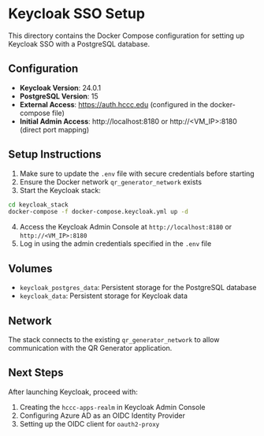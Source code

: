 # Keycloak SSO Setup

This directory contains the Docker Compose configuration for setting up Keycloak SSO with a PostgreSQL database.

## Configuration

- **Keycloak Version**: 24.0.1
- **PostgreSQL Version**: 15
- **External Access**: https://auth.hccc.edu (configured in the docker-compose file)
- **Initial Admin Access**: http://localhost:8180 or http://<VM_IP>:8180 (direct port mapping)

## Setup Instructions

1. Make sure to update the `.env` file with secure credentials before starting
2. Ensure the Docker network `qr_generator_network` exists
3. Start the Keycloak stack:

```bash
cd keycloak_stack
docker-compose -f docker-compose.keycloak.yml up -d
```

4. Access the Keycloak Admin Console at `http://localhost:8180` or `http://<VM_IP>:8180`
5. Log in using the admin credentials specified in the `.env` file

## Volumes

- `keycloak_postgres_data`: Persistent storage for the PostgreSQL database
- `keycloak_data`: Persistent storage for Keycloak data

## Network

The stack connects to the existing `qr_generator_network` to allow communication with the QR Generator application.

## Next Steps

After launching Keycloak, proceed with:

1. Creating the `hccc-apps-realm` in Keycloak Admin Console
2. Configuring Azure AD as an OIDC Identity Provider
3. Setting up the OIDC client for `oauth2-proxy` 